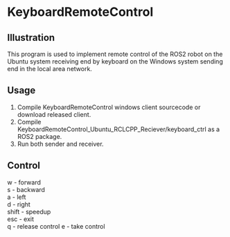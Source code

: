 # KeyboardRemoteControl
## Illustration
This program is used to implement remote control of the ROS2 robot on the Ubuntu system receiving end by keyboard on the Windows system sending end in the local area network.  
## Usage
1. Compile KeyboardRemoteControl windows client sourcecode or download released client.  
2. Compile KeyboardRemoteControl_Ubuntu_RCLCPP_Reciever/keyboard_ctrl as a ROS2 package.  
3. Run both sender and receiver.  
## Control
w - forward  
s - backward  
a - left  
d - right  
shift - speedup  
esc - exit  
q - release control
e - take control